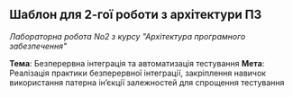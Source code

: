Шаблон для 2-гої роботи з архітектури ПЗ
---

_Лабораторна робота No2 з курсу "Архітектура програмного забезпечення"_

**Тема**: Безперервна інтеграція та автоматизація тестування
**Мета**: Реалізація практики безперервної інтеграції, закріплення навичок використання
патерна ін’єкції залежностей для спрощення тестування
